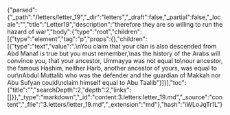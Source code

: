 {"parsed":{"_path":"/letters/letter_19","_dir":"letters","_draft":false,"_partial":false,"_locale":"","title":"Letter19","description":"therefore they are so willing to run the hazard of war","body":{"type":"root","children":[{"type":"element","tag":"p","props":{},"children":[{"type":"text","value":".\nYou claim that your clan is also descended from Abd Manaf is true but you must remember,\nas the history of the Arabs will convince you, that your ancestor, Ummayya was not equal to\nour ancestor, the famous Hashim, neither Harb, another ancestor of yours, was equal to our\nAbdul Muttalib who was the defender and the guardian of Makkah nor Abu Sufyan could\nclaim himself equal to Abu Taalib"}]}],"toc":{"title":"","searchDepth":2,"depth":2,"links":[]}},"_type":"markdown","_id":"content:3.letters:letter_19.md","_source":"content","_file":"3.letters/letter_19.md","_extension":"md"},"hash":"iWLoJqTr1L"}